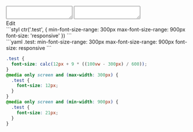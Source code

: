 <div data-size="300" class="code-cont" data-example="custom-range-A">
    <div class="code">
        <div class="code-wrap">
            <textarea id="stylus"></textarea>
            <textarea id="css"></textarea>
            <div class="edit-code">
                <span>Edit</span>
            </div>
        </div>
    </div>
</div>


<div data-size="300" data-examples="stylus"></div>
```styl
ctr('.test', {
  min-font-size-range: 300px
  max-font-size-range: 900px
  font-size: 'responsive'
})
```

<div data-size="300" data-examples="yaml"></div>
```yaml
.test:
  min-font-size-range: 300px
  max-font-size-range: 900px
  font-size: responsive
```

```css
.test {
  font-size: calc(12px + 9 * ((100vw - 300px) / 600));
}
@media only screen and (max-width: 300px) {
  .test {
    font-size: 12px;
  }
}
@media only screen and (min-width: 900px) {
  .test {
    font-size: 21px;
  }
}
```
<div class="cf"></div>
